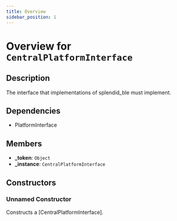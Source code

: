 ```yaml
---
title: Overview
sidebar_position: 1
---
```


# Overview for `CentralPlatformInterface`

## Description

The interface that implementations of splendid_ble must implement.

## Dependencies

- PlatformInterface

## Members

- **_token**: `Object`
- **_instance**: `CentralPlatformInterface`
## Constructors

### Unnamed Constructor
Constructs a [CentralPlatformInterface].

